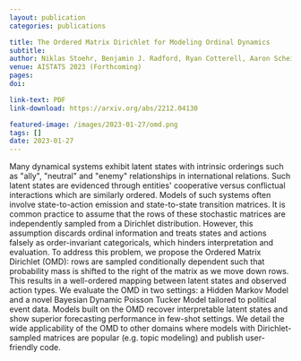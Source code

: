 ```yaml
---
layout: publication
categories: publications

title: The Ordered Matrix Dirichlet for Modeling Ordinal Dynamics
subtitle: 
author: Niklas Stoehr, Benjamin J. Radford, Ryan Cotterell, Aaron Schein
venue: AISTATS 2023 (Forthcoming)
pages: 
doi: 

link-text: PDF
link-download: https://arxiv.org/abs/2212.04130

featured-image: /images/2023-01-27/omd.png
tags: []
date: 2023-01-27
---
```


Many dynamical systems exhibit latent states with intrinsic orderings such as "ally", "neutral" and "enemy" relationships in international relations. Such latent states are evidenced through entities' cooperative versus conflictual interactions which are similarly ordered. Models of such systems often involve state-to-action emission and state-to-state transition matrices. It is common practice to assume that the rows of these stochastic matrices are independently sampled from a Dirichlet distribution. However, this assumption discards ordinal information and treats states and actions falsely as order-invariant categoricals, which hinders interpretation and evaluation. To address this problem, we propose the Ordered Matrix Dirichlet (OMD): rows are sampled conditionally dependent such that probability mass is shifted to the right of the matrix as we move down rows. This results in a well-ordered mapping between latent states and observed action types. We evaluate the OMD in two settings: a Hidden Markov Model and a novel Bayesian Dynamic Poisson Tucker Model tailored to political event data. Models built on the OMD recover interpretable latent states and show superior forecasting performance in few-shot settings. We detail the wide applicability of the OMD to other domains where models with Dirichlet-sampled matrices are popular (e.g. topic modeling) and publish user-friendly code.